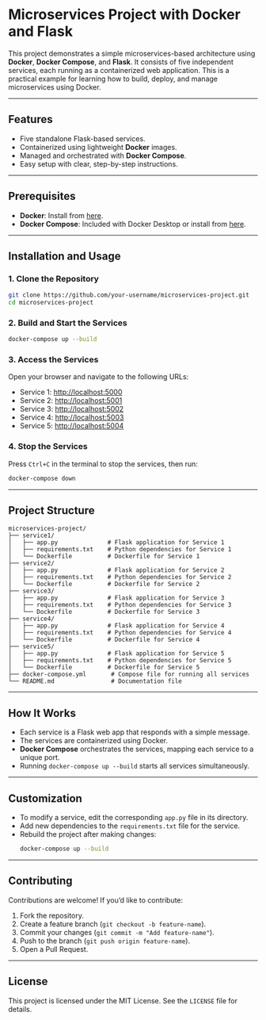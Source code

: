 # Microservices Project with Docker and Flask

This project demonstrates a simple microservices-based architecture using **Docker**, **Docker Compose**, and **Flask**. It consists of five independent services, each running as a containerized web application. This is a practical example for learning how to build, deploy, and manage microservices using Docker.

---

## Features
- Five standalone Flask-based services.
- Containerized using lightweight **Docker** images.
- Managed and orchestrated with **Docker Compose**.
- Easy setup with clear, step-by-step instructions.

---

## Prerequisites
- **Docker**: Install from [here](https://www.docker.com/).
- **Docker Compose**: Included with Docker Desktop or install from [here](https://docs.docker.com/compose/).

---

## Installation and Usage

### 1. Clone the Repository
```bash
git clone https://github.com/your-username/microservices-project.git
cd microservices-project
```

### 2. Build and Start the Services
```bash
docker-compose up --build
```

### 3. Access the Services
Open your browser and navigate to the following URLs:
- Service 1: [http://localhost:5000](http://localhost:5000)
- Service 2: [http://localhost:5001](http://localhost:5001)
- Service 3: [http://localhost:5002](http://localhost:5002)
- Service 4: [http://localhost:5003](http://localhost:5003)
- Service 5: [http://localhost:5004](http://localhost:5004)

### 4. Stop the Services
Press `Ctrl+C` in the terminal to stop the services, then run:
```bash
docker-compose down
```

---

## Project Structure
```plaintext
microservices-project/
├── service1/
│   ├── app.py              # Flask application for Service 1
│   ├── requirements.txt    # Python dependencies for Service 1
│   └── Dockerfile          # Dockerfile for Service 1
├── service2/
│   ├── app.py              # Flask application for Service 2
│   ├── requirements.txt    # Python dependencies for Service 2
│   └── Dockerfile          # Dockerfile for Service 2
├── service3/
│   ├── app.py              # Flask application for Service 3
│   ├── requirements.txt    # Python dependencies for Service 3
│   └── Dockerfile          # Dockerfile for Service 3
├── service4/
│   ├── app.py              # Flask application for Service 4
│   ├── requirements.txt    # Python dependencies for Service 4
│   └── Dockerfile          # Dockerfile for Service 4
├── service5/
│   ├── app.py              # Flask application for Service 5
│   ├── requirements.txt    # Python dependencies for Service 5
│   └── Dockerfile          # Dockerfile for Service 5
├── docker-compose.yml       # Compose file for running all services
└── README.md                # Documentation file
```

---

## How It Works
- Each service is a Flask web app that responds with a simple message.
- The services are containerized using Docker.
- **Docker Compose** orchestrates the services, mapping each service to a unique port.
- Running `docker-compose up --build` starts all services simultaneously.

---

## Customization
- To modify a service, edit the corresponding `app.py` file in its directory.
- Add new dependencies to the `requirements.txt` file for the service.
- Rebuild the project after making changes:
  ```bash
  docker-compose up --build
  ```

---

## Contributing
Contributions are welcome! If you’d like to contribute:
1. Fork the repository.
2. Create a feature branch (`git checkout -b feature-name`).
3. Commit your changes (`git commit -m "Add feature-name"`).
4. Push to the branch (`git push origin feature-name`).
5. Open a Pull Request.

---

## License
This project is licensed under the MIT License. See the `LICENSE` file for details.
